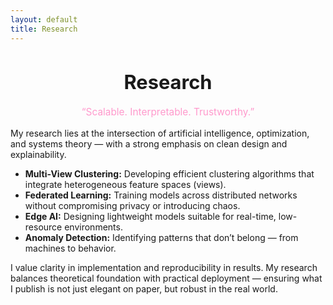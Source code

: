 ```yaml
---
layout: default
title: Research
---
```


<h1 style="text-align: center; font-size: 2.2em;">Research</h1>

<p style="text-align: center; font-size: 1.1em; color: #ff99cc;">
  “Scalable. Interpretable. Trustworthy.”
</p>

<p>
My research lies at the intersection of artificial intelligence, optimization, and systems theory — with a strong emphasis on clean design and explainability.  
</p>

<ul>
  <li><strong>Multi-View Clustering:</strong> Developing efficient clustering algorithms that integrate heterogeneous feature spaces (views).</li>
  <li><strong>Federated Learning:</strong> Training models across distributed networks without compromising privacy or introducing chaos.</li>
  <li><strong>Edge AI:</strong> Designing lightweight models suitable for real-time, low-resource environments.</li>
  <li><strong>Anomaly Detection:</strong> Identifying patterns that don’t belong — from machines to behavior.</li>
</ul>

<p>
I value clarity in implementation and reproducibility in results. My research balances theoretical foundation with practical deployment —  
ensuring what I publish is not just elegant on paper, but robust in the real world.
</p>

